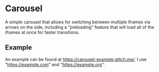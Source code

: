 # Carousel

A simple carousel that allows for switching between multiple iframes via arrows on the side, including a "preloading" feature that will load all of the iframes at once for faster transitions.

## Example
An example can be found at https://carousel-example.glitch.me/. I use "https://example.com" and "https://example.org".
